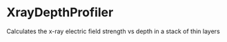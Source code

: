# XrayDepthProfiler
Calculates the x-ray electric field strength vs depth in a stack of thin layers
